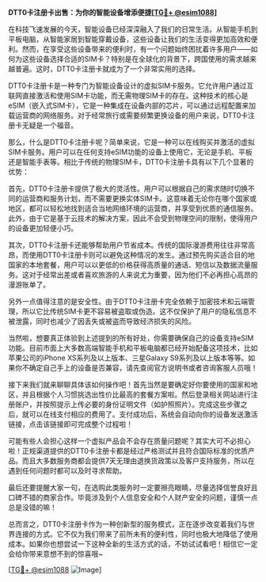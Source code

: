 **DTT0卡注册卡出售：为你的智能设备增添便捷[[TG💪+ @esim1088](https://t.me/s/esim1088)]**

在科技飞速发展的今天，智能设备已经深深融入了我们的日常生活。从智能手机到平板电脑，从智能家居到智能穿戴设备，这些设备让我们的生活变得更加高效和便利。然而，在享受这些设备带来的便利时，有一个问题始终困扰着许多用户——如何为这些设备选择合适的SIM卡？特别是在全球化的背景下，跨国使用的需求越来越普遍。这时，DTT0卡注册卡就成为了一个非常实用的选择。

DTT0卡注册卡是一种专门为智能设备设计的虚拟SIM卡服务。它允许用户通过互联网直接激活和使用SIM卡功能，而无需物理SIM卡的存在。这种技术的核心是eSIM（嵌入式SIM卡），它是一种集成在设备内部的芯片，可以通过远程配置来加载运营商的网络服务。对于经常旅行或需要频繁更换设备的用户来说，DTT0卡注册卡无疑是一个福音。

那么，什么是DTT0卡注册卡呢？简单来说，它是一种可以在线购买并激活的虚拟SIM卡服务。用户可以在任何支持eSIM功能的设备上使用它，无论是手机、平板还是智能手表等。相比于传统的物理SIM卡，DTT0卡注册卡具有以下几个显著的优势：

首先，DTT0卡注册卡提供了极大的灵活性。用户可以根据自己的需求随时切换不同的运营商和服务计划，而不需要更换实体SIM卡。这意味着无论你在哪个国家或地区，都可以轻松地找到适合当地网络环境的运营商，并享受到优质的通信服务。此外，由于它是基于云技术的解决方案，因此不会受到物理空间的限制，使得用户的设备更加轻便小巧。

其次，DTT0卡注册卡还能够帮助用户节省成本。传统的国际漫游费用往往非常高昂，而使用DTT0卡注册卡则可以避免这种情况的发生。通过预先购买适合目的地国家的本地套餐，用户可以以更低的价格获得高质量的通话、短信以及数据流量服务。这对于经常出差或者喜欢旅游的人来说尤为重要，因为他们不必再担心高昂的漫游账单了。

另外一点值得注意的是安全性。由于DTT0卡注册卡完全依赖于加密技术和云端管理，所以它比传统SIM卡更不容易被盗取或伪造。这不仅保护了用户的隐私信息不被泄露，同时也减少了因丢失或被盗而导致经济损失的风险。

当然啦，想要真正体验到上述提到的所有好处，你需要确保自己的设备支持eSIM功能。目前市面上大多数高端智能手机和平板电脑都已经开始配备这项技术，比如苹果公司的iPhone XS系列及以上版本、三星Galaxy S9系列及以上版本等等。如果你不确定自己手上的设备是否兼容，请先查阅官方说明书或者咨询客服人员哦！

接下来我们就来聊聊具体该如何操作吧！首先当然是要确定好你要使用的国家和地区，并且根据个人习惯挑选出性价比最高的套餐方案啦。然后登录相关网站进行注册账户，并按照提示上传必要的身份证明文件（如护照照片）。完成这些步骤之后，就可以在线支付相应的费用了。支付成功后，系统会自动向你的设备发送激活链接，点击该链接即可完成整个过程啦！

可能有些人会担心这样一个虚拟产品会不会存在质量问题呢？其实大可不必担心啦！正规渠道提供的DTT0卡注册卡都是经过严格测试并且符合国际标准的优质产品。而且大多数服务商都会提供7天无理由退换货政策以及客户支持服务，所以在遇到任何问题时都可以及时寻求帮助。

最后还要提醒大家一句，在选购此类服务时一定要擦亮眼睛，尽量选择信誉良好且口碑不错的商家合作。毕竟涉及到个人信息安全和个人财产安全的问题，谨慎一点总是没错的嘛！

总而言之，DTT0卡注册卡作为一种创新型的服务模式，正在逐步改变着我们与世界连接的方式。它不仅为我们带来了前所未有的便利性，同时也极大地降低了使用成本。如果你也想尝试一下这种全新的生活方式的话，不妨试试看吧！相信它一定会给你带来意想不到的惊喜哦~

[[TG💪+ @esim1088](https://t.me/s/esim1088) ![Image](https://i.postimg.cc/4NQfJmqS/Snipaste-2025-05-13-00-14-12.png)]
